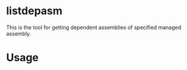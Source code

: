 # listdepasm

This is the tool for getting dependent assemblies of specified managed assembly.

# Usage
